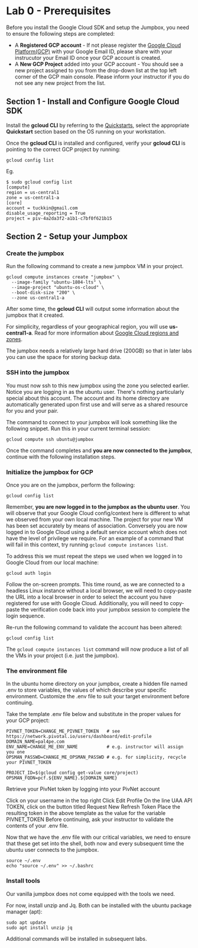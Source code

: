# Lab 0 - Prerequisites

Before you install the Google Cloud SDK and setup the Jumpbox, you need to ensure the following steps are completed:
  - A <b>Registered GCP account</b> - If not please register the <a href="https://cloud.google.com/">Google Cloud Platform(GCP)</a> with your Google Email ID, please share with your instrucutor your Email ID once your GCP account is created.
  - A <b>New GCP Project</b> added into your GCP account - You should see a new project assigned to you from the drop-down list at the top left corner of the GCP main console. Please inform your instructor if you do not see any new project from the list.

## Section 1 - Install and Configure Google Cloud SDK

Install the **gcloud CLI** by referring to the [Quickstarts](https://cloud.google.com/sdk/docs/quickstarts), select the appropriate **Quickstart** section based on the OS running on your workstation.

Once the **gcloud CLI** is installed and configured, verify your **gcloud CLI** is pointing to the correct GCP project by running:

```
gcloud config list
```
Eg.
```
$ sudo gcloud config list
[compute]
region = us-central1
zone = us-central1-a
[core]
account = tuckkin@gmail.com
disable_usage_reporting = True
project = piv-4a2da3f2-a1b1-c7bf0f621b15
```

## Section 2 - Setup your Jumpbox
### Create the jumpbox
Run the following command to create a new jumpbox VM in your project.

```
gcloud compute instances create "jumpbox" \
  --image-family "ubuntu-1804-lts" \
  --image-project "ubuntu-os-cloud" \
  --boot-disk-size "200" \
  --zone us-central1-a
```

After some time, the **gcloud CLI** will output some information about the jumpbox that it created.

For simplicity, regardless of your geographical region, you will use **us-central1-a**. Read for more information about [Google Cloud regions and zones](https://cloud.google.com/compute/docs/regions-zones/#available).

The jumpbox needs a relatively large hard drive (200GB) so that in later labs you can use the space for storing backup data.

### SSH into the jumpbox
You must now ssh to this new jumpbox using the zone you selected earlier. Notice you are logging in as the ubuntu user. There's nothing particularly special about this account. The account and its home directory are automatically generated upon first use and will serve as a shared resource for you and your pair.

The command to connect to your jumpbox will look something like the following snippet. Run this in your current terminal session:
```
gcloud compute ssh ubuntu@jumpbox
```
Once the command completes and **you are now connected to the jumpbox**, continue with the following installation steps.

### Initialize the jumpbox for GCP
Once you are on the jumpbox, perform the following:
```
gcloud config list
```
Remember, **you are now logged in to the jumpbox as the ubuntu user**. You will observe that your Google Cloud config/context here is different to what we observed from your own local machine. The project for your new VM has been set accurately by means of association. Conversely you are now logged in to Google Cloud using a default service account which does not have the level of privilege we require. For an example of a command that will fail in this context, try running ```gcloud compute instances list```.

To address this we must repeat the steps we used when we logged in to Google Cloud from our local machine:
```
gcloud auth login
```
Follow the on-screen prompts. This time round, as we are connected to a headless Linux instance without a local browser, we will need to copy-paste the URL into a local browser in order to select the account you have registered for use with Google Cloud. Additionally, you will need to copy-paste the verification code back into your jumpbox session to complete the login sequence.

Re-run the following command to validate the account has been altered:
```
gcloud config list
```
The ```gcloud compute instances list``` command will now produce a list of all the VMs in your project (i.e. just the jumpbox).

### The environment file
In the ubuntu home directory on your jumpbox, create a hidden file named .env to store variables, the values of which describe your specific environment. Customize the .env file to suit your target environment before continuing.

Take the template .env file below and substitute in the proper values for your GCP project:
```
PIVNET_TOKEN=CHANGE_ME_PIVNET_TOKEN   # see https://network.pivotal.io/users/dashboard/edit-profile
DOMAIN_NAME=pal4pe.com
ENV_NAME=CHANGE_ME_ENV_NAME           # e.g. instructor will assign you one
OPSMAN_PASSWD=CHANGE_ME_OPSMAN_PASSWD # e.g. for simplicity, recycle your PIVNET_TOKEN

PROJECT_ID=$(gcloud config get-value core/project)
OPSMAN_FQDN=pcf.${ENV_NAME}.${DOMAIN_NAME}
```
Retrieve your PivNet token by logging into your PivNet account

Click on your username in the top right
Click Edit Profile
On the line UAA API TOKEN, click on the button titled
Request New Refresh Token
Place the resulting token in the above template as the value for the variable PIVNET_TOKEN
Before continuing, ask your instructor to validate the contents of your .env file.

Now that we have the .env file with our critical variables, we need to ensure that these get set into the shell, both now and every subsequent time the ubuntu user connects to the jumpbox.
```
source ~/.env
echo "source ~/.env" >> ~/.bashrc
```
### Install tools
Our vanilla jumpbox does not come equipped with the tools we need.

For now, install unzip and Jq. Both can be installed with the ubuntu package manager (apt):
```
sudo apt update
sudo apt install unzip jq
```
Additional commands will be installed in subsequent labs.

